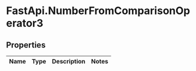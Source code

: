 # FastApi.NumberFromComparisonOperator3

## Properties
Name | Type | Description | Notes
------------ | ------------- | ------------- | -------------
